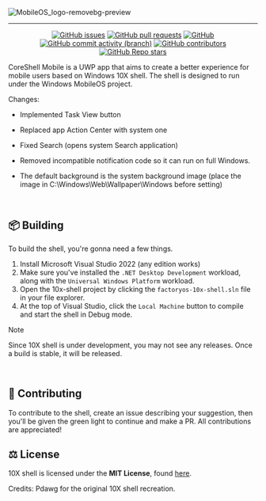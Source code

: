 ![MobileOS_logo-removebg-preview](https://github.com/Pedro1234-code/CoreShell_mobile/assets/78425126/d9519de9-3df3-4a15-bda1-c965f866eb35)

---

<div align="center">

[![GitHub issues](https://img.shields.io/github/issues/pdawg-bytes/factoryos-10x-shell?label=Issues&style=flat-square)](https://github.com/Pdawg-bytes/factoryos-10x-shell/issues)
[![GitHub pull requests](https://img.shields.io/github/issues-pr/pdawg-bytes/factoryos-10x-shell?label=Pull%20Requests&style=flat-square)](https://github.com/Pdawg-bytes/factoryos-10x-shell/pulls)
[![GitHub](https://img.shields.io/github/license/pdawg-bytes/factoryos-10x-shell?label=License&style=flat-square)](https://github.com/Pdawg-bytes/factoryos-10x-shell/blob/master/LICENSE)
[![GitHub commit activity (branch)](https://img.shields.io/github/commit-activity/m/pdawg-bytes/factoryos-10x-shell/main?label=Commit%20Activity&style=flat-square)](https://github.com/Pdawg-bytes/factoryos-10x-shell/graphs/commit-activity)
[![GitHub contributors](https://img.shields.io/github/contributors/Pdawg-bytes/factoryos-10x-shell?style=flat-square&label=Contributors)](https://github.com/Pdawg-bytes/factoryos-10x-shell/graphs/contributors)
[![GitHub Repo stars](https://img.shields.io/github/stars/Pdawg-bytes/factoryos-10x-shell?label=Stargazers&style=flat-square)](https://github.com/Pdawg-bytes/factoryos-10x-shell/stargazers)

</div>

CoreShell Mobile is a UWP app that aims to create a better experience for mobile users based on Windows 10X shell. The shell is designed to run under the Windows MobileOS project.

Changes:

- Implemented Task View button

- Replaced app Action Center with system one

- Fixed Search (opens system Search application)

- Removed incompatible notification code so it can run on full Windows.

- The default background is the system background image (place the image in C:\Windows\Web\Wallpaper\Windows before setting)

<br/>

## :package: Building
To build the shell, you're gonna need a few things.
1. Install Microsoft Visual Studio 2022 (any edition works)
2. Make sure you've installed the `.NET Desktop Development` workload, along with the `Universal Windows Platform` workload.
3. Open the 10x-shell project by clicking the `factoryos-10x-shell.sln` file in your file explorer.
4. At the top of Visual Studio, click the `Local Machine` button to compile and start the shell in Debug mode.

> [!NOTE]  
> Since 10X shell is under development, you may not see any releases. Once a build is stable, it will be released.

<br/>

## 🤝 Contributing
To contribute to the shell, create an issue describing your suggestion, then you'll be given the green light to continue and make a PR. All contributions are appreciated!

## :balance_scale: License
10X shell is licensed under the **MIT License**, found [here](https://github.com/Pdawg-bytes/factoryos-10x-shell/blob/main/LICENSE).

Credits: Pdawg for the original 10X shell recreation.
